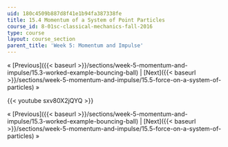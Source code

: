 ```yaml
---
uid: 180c4509b887d8f41e1b94fa387338fe
title: 15.4 Momentum of a System of Point Particles
course_id: 8-01sc-classical-mechanics-fall-2016
type: course
layout: course_section
parent_title: 'Week 5: Momentum and Impulse'
---
```


« [Previous]({{< baseurl >}}/sections/week-5-momentum-and-impulse/15.3-worked-example-bouncing-ball) | [Next]({{< baseurl >}}/sections/week-5-momentum-and-impulse/15.5-force-on-a-system-of-particles) »

{{< youtube sxv80X2jQYQ >}}

« [Previous]({{< baseurl >}}/sections/week-5-momentum-and-impulse/15.3-worked-example-bouncing-ball) | [Next]({{< baseurl >}}/sections/week-5-momentum-and-impulse/15.5-force-on-a-system-of-particles) »